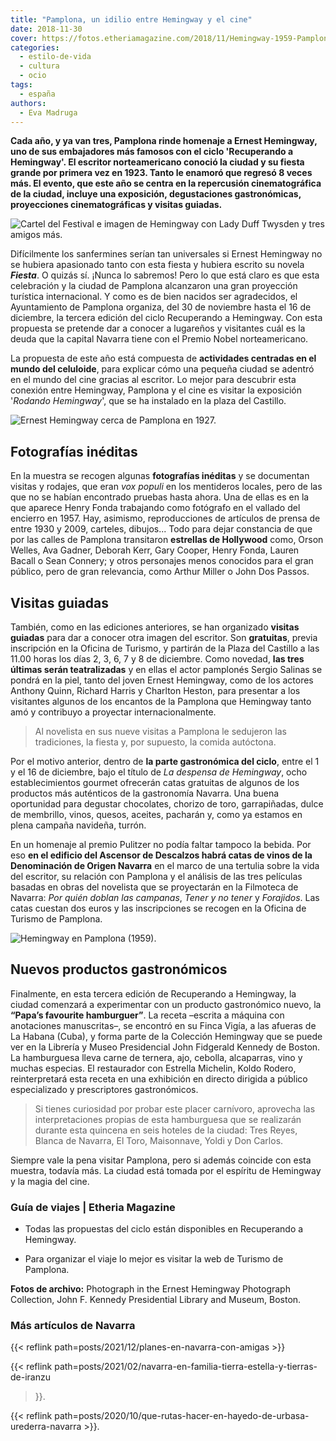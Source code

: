 ```yaml
---
title: "Pamplona, un idilio entre Hemingway y el cine"
date: 2018-11-30
cover: https://fotos.etheriamagazine.com/2018/11/Hemingway-1959-Pamplona-Iruña.jpg
categories: 
  - estilo-de-vida
  - cultura
  - ocio
tags: 
  - españa
authors: 
  - Eva Madruga
---
```


**Cada año, y ya van tres, Pamplona rinde homenaje a Ernest Hemingway, uno de sus 
embajadores más famosos con el ciclo 'Recuperando a Hemingway'. El escritor 
norteamericano conoció la ciudad y su fiesta grande por primera vez en 1923. Tanto le 
enamoró que regresó 8 veces más. El evento, que este año se centra en la repercusión 
cinematográfica de la ciudad, incluye una exposición, degustaciones gastronómicas, 
proyecciones cinematográficas y visitas guiadas.** 

![Cartel del Festival e imagen de Hemingway con Lady Duff Twysden y tres amigos más.](https://fotos.etheriamagazine.com/2018/11/Festival-cine-pamplona.jpg "Cartel del Festival e imagen de Hemingway con Lady Duff Twysden y tres amigos más.")

Difícilmente los sanfermines serían tan universales si Ernest Hemingway no se hubiera 
apasionado tanto con esta fiesta y hubiera escrito su novela **_Fiesta_**. O quizás sí. 
¡Nunca lo sabremos! Pero lo que está claro es que esta celebración y la ciudad de 
Pamplona alcanzaron una gran proyección turística internacional. Y como es de bien 
nacidos ser agradecidos, el Ayuntamiento de Pamplona organiza, del 30 de noviembre hasta 
el 16 de diciembre, la tercera edición del ciclo Recuperando a Hemingway. Con esta 
propuesta se pretende dar a conocer a lugareños y visitantes cuál es la deuda que la 
capital Navarra tiene con el Premio Nobel norteamericano. 

La propuesta de este año está compuesta de **actividades centradas en el mundo del 
celuloide**, para explicar cómo una pequeña ciudad se adentró en el mundo del cine 
gracias al escritor. Lo mejor para descubrir esta conexión entre Hemingway, Pamplona y 
el cine es visitar la exposición '_Rodando Hemingway_', que se ha instalado en la plaza 
del Castillo. 

![Ernest Hemingway cerca de Pamplona en 1927.](https://fotos.etheriamagazine.com/2018/11/Pamplona-hemingway-1927.jpg "Ernest Hemingway cerca de Pamplona en 1927.")

## Fotografías inéditas

En la muestra se recogen algunas **fotografías inéditas** y se documentan visitas y 
rodajes, que eran _vox populi_ en los mentideros locales, pero de las que no se habían 
encontrado pruebas hasta ahora. Una de ellas es en la que aparece Henry Fonda trabajando 
como fotógrafo en el vallado del encierro en 1957. Hay, asimismo, reproducciones de 
artículos de prensa de entre 1930 y 2009, carteles, dibujos... Todo para dejar 
constancia de que por las calles de Pamplona transitaron **estrellas de Hollywood** 
como, Orson Welles, Ava Gadner, Deborah Kerr, Gary Cooper, Henry Fonda, Lauren Bacall o 
Sean Connery; y otros personajes menos conocidos para el gran público, pero de gran 
relevancia, como Arthur Miller o John Dos Passos. 

## Visitas guiadas

También, como en las ediciones anteriores, se han organizado **visitas guiadas** para 
dar a conocer otra imagen del escritor. Son **gratuitas**, previa inscripción en la 
Oficina de Turismo, y partirán de la Plaza del Castillo a las 11.00 horas los días 2, 3, 
6, 7 y 8 de diciembre. Como novedad, **las tres últimas serán teatralizadas** y en ellas 
el actor pamplonés Sergio Salinas se pondrá en la piel, tanto del joven Ernest 
Hemingway, como de los actores Anthony Quinn, Richard Harris y Charlton Heston, para 
presentar a los visitantes algunos de los encantos de la Pamplona que Hemingway tanto 
amó y contribuyo a proyectar internacionalmente. 

> Al novelista en sus nueve visitas a Pamplona le sedujeron las tradiciones, la fiesta y, 
> por supuesto, la comida autóctona. 

Por el motivo anterior, dentro de **la parte gastronómica del ciclo**, entre el 1 y el 
16 de diciembre, bajo el título de _La despensa de Hemingway_, ocho establecimientos 
gourmet ofrecerán catas gratuitas de algunos de los productos más auténticos de la 
gastronomía Navarra. Una buena oportunidad para degustar chocolates, chorizo de toro, 
garrapiñadas, dulce de membrillo, vinos, quesos, aceites, pacharán y, como ya estamos en 
plena campaña navideña, turrón. 

En un homenaje al premio Pulitzer no podía faltar tampoco la bebida. Por eso **en el 
edificio del Ascensor de Descalzos habrá catas de vinos de la Denominación de Origen 
Navarra** en el marco de una tertulia sobre la vida del escritor, su relación con 
Pamplona y el análisis de las tres películas basadas en obras del novelista que se 
proyectarán en la Filmoteca de Navarra: _Por quién doblan las campanas_, _Tener y no 
tener_ y _Forajidos_. Las catas cuestan dos euros y las inscripciones se recogen en la 
Oficina de Turismo de Pamplona. 

![Hemingway en Pamplona (1959).](https://fotos.etheriamagazine.com/2018/11/Pamplona-hemingway-1959.jpg "Hemingway en Pamplona (1959).")

## Nuevos productos gastronómicos

Finalmente, en esta tercera edición de Recuperando a Hemingway, la ciudad comenzará a 
experimentar con un producto gastronómico nuevo, la **“Papa’s favourite hamburguer”**. 
La receta –escrita a máquina con anotaciones manuscritas–, se encontró en su Finca 
Vigía, a las afueras de La Habana (Cuba), y forma parte de la Colección Hemingway que se 
puede ver en la Librería y Museo Presidencial John Fidgerald Kennedy de Boston. La 
hamburguesa lleva carne de ternera, ajo, cebolla, alcaparras, vino y muchas especias. El 
restaurador con Estrella Michelin, Koldo Rodero, reinterpretará esta receta en una 
exhibición en directo dirigida a público especializado y prescriptores gastronómicos. 

> Si tienes curiosidad por probar este placer carnívoro, aprovecha las interpretaciones 
> propias de esta hamburguesa que se realizarán durante esta quincena en seis hoteles de 
> la ciudad: Tres Reyes, Blanca de Navarra, El Toro, Maisonnave, Yoldi y Don Carlos. 

Siempre vale la pena visitar Pamplona, pero si además coincide con esta muestra, todavía 
más. La ciudad está tomada por el espíritu de Hemingway y la magia del cine. 

### Guía de viajes | Etheria Magazine

- Todas las propuestas del ciclo están disponibles en Recuperando a Hemingway. 

- Para organizar el viaje lo mejor es visitar la web de Turismo de Pamplona. 

**Fotos de archivo:** Photograph in the Ernest Hemingway Photograph Collection, John F. 
Kennedy Presidential Library and Museum, Boston. 

### Más artículos de Navarra

{{< reflink path=posts/2021/12/planes-en-navarra-con-amigas >}} 

{{< reflink path=posts/2021/02/navarra-en-familia-tierra-estella-y-tierras-de-iranzu 
>}}. 

{{< reflink path=posts/2020/10/que-rutas-hacer-en-hayedo-de-urbasa-urederra-navarra >}}.
